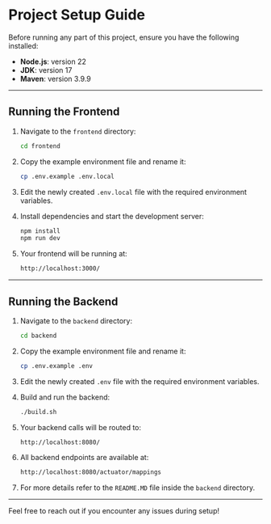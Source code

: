# Project Setup Guide

Before running any part of this project, ensure you have the following installed:

- **Node.js**: version 22
- **JDK**: version 17
- **Maven**: version 3.9.9

---

## Running the Frontend

1. Navigate to the `frontend` directory:
   ```bash
   cd frontend
   ```

2. Copy the example environment file and rename it:
   ```bash
   cp .env.example .env.local
   ```

3. Edit the newly created `.env.local` file with the required environment variables.

4. Install dependencies and start the development server:
   ```bash
   npm install
   npm run dev
   ```

5. Your frontend will be running at:
   ```bash
   http://localhost:3000/
   ```

---

## Running the Backend

1. Navigate to the `backend` directory:
   ```bash
   cd backend
   ```

2. Copy the example environment file and rename it:
   ```bash
   cp .env.example .env
   ```

3. Edit the newly created `.env` file with the required environment variables.

4. Build and run the backend:
   ```bash
   ./build.sh
   ```

5. Your backend calls will be routed to:
   ```bash
   http://localhost:8080/
   ```

6. All backend endpoints are available at:
   ```bash
   http://localhost:8080/actuator/mappings
   ```

7. For more details refer to the `README.MD` file inside the `backend` directory.

---

Feel free to reach out if you encounter any issues during setup!